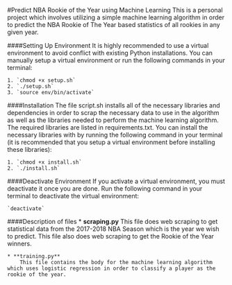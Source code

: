 #Predict NBA Rookie of the Year using Machine Learning
	This is a personal project which involves utilizing a simple machine learning algorithm in order to predict the NBA Rookie of The Year based statistics of all rookies in any given year.

####Setting Up Environment
	It is highly recommended to use a virtual environment to avoid conflict with existing Python installations. You can manually setup a virtual environment or run the following commands in your terminal:

	1. `chmod +x setup.sh`
	2. `./setup.sh`
	3. `source env/bin/activate`

####Installation
	The file script.sh installs all of the necessary libraries and dependencies in order to scrap the necessary data to use in the algorithm as well as the libraries needed to perform the machine learning algorithm. The required libraries are listed in requirements.txt. You can install the necessary libraries with by running the following command in your terminal (it is recommended that you setup a virtual environment before installing these libraries):

	1. `chmod +x install.sh`
	2. `./install.sh`

####Deactivate Environment
	If you activate a virtual environment, you must deactivate it once you are done. Run the following command in your terminal to deactivate the virtual environment:

	`deactivate`

####Description of files
	* **scraping.py**
		This file does web scraping to get statistical data from the 2017-2018 NBA Season which is the year we wish to predict. This file also does web scraping to get the Rookie of the Year winners.

	* **training.py**
		This file contains the body for the machine learning algorithm which uses logistic regression in order to classify a player as the rookie of the year.
